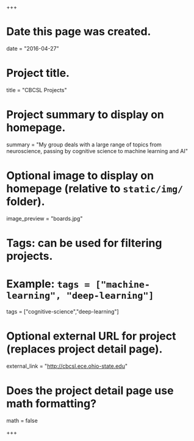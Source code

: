 +++
# Date this page was created.
date = "2016-04-27"

# Project title.
title = "CBCSL Projects"

# Project summary to display on homepage.
summary = "My group deals with a large range of topics from neuroscience, passing by cognitive science to machine learning and AI"

# Optional image to display on homepage (relative to `static/img/` folder).
image_preview = "boards.jpg"

# Tags: can be used for filtering projects.
# Example: `tags = ["machine-learning", "deep-learning"]`
tags = ["cognitive-science","deep-learning"]

# Optional external URL for project (replaces project detail page).
external_link = "http://cbcsl.ece.ohio-state.edu"

# Does the project detail page use math formatting?
math = false

+++

